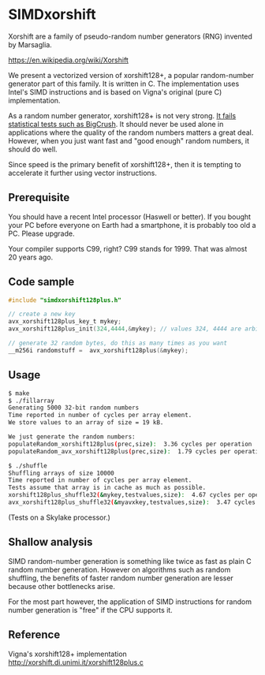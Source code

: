 # SIMDxorshift


 Xorshift are a family of pseudo-random number generators (RNG) invented by
 Marsaglia.

 https://en.wikipedia.org/wiki/Xorshift


We present   a vectorized version of xorshift128+, a popular random-number generator
part of this family. It is written in C. The implementation uses Intel's SIMD
instructions and is based on Vigna's original (pure C) implementation.

As a random number generator, xorshift128+ is not very strong. [It fails statistical
tests such as BigCrush](https://lemire.me/blog/2017/09/08/the-xorshift128-random-number-generator-fails-bigcrush/). It should never be
used alone in applications where the quality of the random numbers matters a great
deal. However, when you just want fast and "good enough" random numbers, it should
do well.

Since speed is the primary benefit of xorshift128+, then it is tempting to accelerate
it further using vector instructions.

## Prerequisite

You should have a recent Intel processor (Haswell or better). If you bought your
PC before everyone on Earth had a smartphone, it is probably too old a PC. Please
upgrade.

Your compiler supports C99, right? C99 stands for 1999. That was almost 20 years ago.

## Code sample

```C
#include "simdxorshift128plus.h"

// create a new key
avx_xorshift128plus_key_t mykey;
avx_xorshift128plus_init(324,4444,&mykey); // values 324, 4444 are arbitrary, must be non-zero

// generate 32 random bytes, do this as many times as you want
__m256i randomstuff =  avx_xorshift128plus(&mykey);
```

## Usage 

```bash
$ make
$ ./fillarray
Generating 5000 32-bit random numbers
Time reported in number of cycles per array element.
We store values to an array of size = 19 kB.

We just generate the random numbers:
populateRandom_xorshift128plus(prec,size):  3.36 cycles per operation
populateRandom_avx_xorshift128plus(prec,size):  1.79 cycles per operation

$ ./shuffle
Shuffling arrays of size 10000
Time reported in number of cycles per array element.
Tests assume that array is in cache as much as possible.
xorshift128plus_shuffle32(&mykey,testvalues,size):  4.67 cycles per operation
avx_xorshift128plus_shuffle32(&myavxkey,testvalues,size):  3.47 cycles per operation
```

(Tests on a Skylake processor.)


## Shallow analysis

SIMD random-number generation is something like twice as fast as plain C random number
generation. However on algorithms such as random shuffling, the benefits of faster random number generation
are lesser because other bottlenecks arise. 

For the most part however, the application of SIMD instructions for random number generation is "free"
if the CPU supports it.


## Reference

Vigna's xorshift128+ implementation http://xorshift.di.unimi.it/xorshift128plus.c
